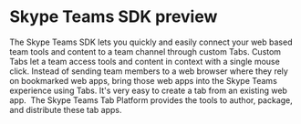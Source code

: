 # Skype Teams SDK preview

The Skype Teams SDK lets you quickly and easily connect your web based team tools and content to a team channel through custom Tabs. 
Custom Tabs let a team access tools and content in context with a single mouse click. Instead of sending team members to a web browser where they
rely on bookmarked web apps, bring those web apps into the Skype Teams experience using Tabs. It's very easy to create a tab from an existing web app.  
The Skype Teams Tab Platform provides the tools to author, package, and distribute these tab apps. 